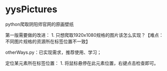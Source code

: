 # yysPictures
python爬取阴阳师官网的原画壁纸

第一版需要做的改进：
    1. 只想爬取1920x1080规格的图片该怎么实现？【难点：不同图片规格的资源所在标签位置不一致】

otherWays.py：已实现需求，推荐使用、学习；
    
定位某元素所在标签位置：
    1. 将鼠标悬停在此元素位置，右键点击检查即可。
